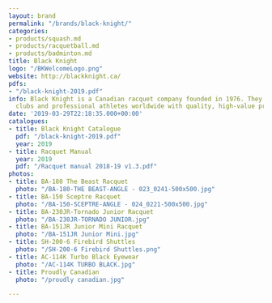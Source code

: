 ```yaml
---
layout: brand
permalink: "/brands/black-knight/"
categories:
- products/squash.md
- products/racquetball.md
- products/badminton.md
title: Black Knight
logo: "/BKWelcomeLogo.png"
website: http://blackknight.ca/
pdfs:
- "/black-knight-2019.pdf"
info: Black Knight is a Canadian racquet company founded in 1976. They supply schools,
  clubs and professional athletes worldwide with quality, high-value products.
date: '2019-03-29T22:18:35.000+00:00'
catalogues:
- title: Black Knight Catalogue
  pdf: "/black-knight-2019.pdf"
  year: 2019
- title: Racquet Manual
  year: 2019
  pdf: "/Racquet manual 2018-19 v1.3.pdf"
photos:
- title: BA-180 The Beast Racquet
  photo: "/BA-180-THE BEAST-ANGLE - 023_0241-500x500.jpg"
- title: BA-150 Sceptre Racquet
  photo: "/BA-150-SCEPTRE-ANGLE - 024_0221-500x500.jpg"
- title: BA-230JR-Tornado Junior Racquet
  photo: "/BA-230JR-TORNADO JUNIOR.jpg"
- title: BA-151JR Junior Mini Racquet
  photo: "/BA-151JR Junior Mini.jpg"
- title: SH-200-6 Firebird Shuttles
  photo: "/SH-200-6 Firebird Shuttles.png"
- title: AC-114K Turbo Black Eyewear
  photo: "/AC-114K TURBO BLACK.jpg"
- title: Proudly Canadian
  photo: "/proudly canadian.jpg"

---
```

